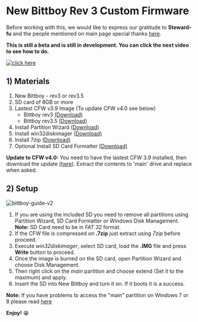 # New Bittboy Rev 3 Custom Firmware

Before working with this, we would like to express our gratitude to **Steward-fu** and the people mentioned on main page special thanks [here](https://github.com/TriForceX/NewBittboyCFW#special-thanks).

**This is still a beta and is still in development. You can click the next video to see how to do.**

[![click here](https://i.imgur.com/82oLK3l.png)](https://youtu.be/cCNKwWwQIXI)

## 1) Materials
1. New Bittboy - rev3 or rev3.5
2. SD card of 8GB or more
3. Lastest CFW v3.9 Image (To update CFW v4.0 see below)
   - Bittboy rev3 [(Download)](https://www.dropbox.com/s/h0fo0vvey6evq7c/Bittboy-V3_only_v3.9_10-06-19.img.7z?dl=0)
   - Bittboy rev3.5 [(Download)](https://www.dropbox.com/s/vug4juozh3gyfh3/Bittboy-V3.5only_v3.9_10-06-19.img.7z?dl=0)
4. Install Partition Wizard [(Download)](https://www.partitionwizard.com/download.html)
5. Install win32diskimager [(Download)](https://sourceforge.net/projects/win32diskimager)
6. Install 7zip [(Download)](https://www.7-zip.org/download.html)
7. Optional Install SD Card Formatter [(Download)](https://www.sdcard.org/downloads/formatter)

**Update to CFW v4.0:** You need to have the lastest CFW 3.9 installed, then download the update [(here)](https://www.dropbox.com/s/97c5b0060x1kvnw/Bittboy_CFW4.0_Update_Only.zip?dl=0). Extract the contents to 'main' drive and replace when asked.

## 2) Setup
![bittboy-guide-v2](https://user-images.githubusercontent.com/16083854/59290986-d70c8780-8c47-11e9-94e2-5ab6e87e1289.png)

1. If you are using the included SD you need to remove all partitions using Partition Wizard, SD Card Formatter or Windows Disk Management.
   **Note:** SD Card need to be in _FAT 32_ format.
2. If the CFW file is compressed on **.7zip** just extract using _7zip_ before proceed.
3. Execute _win32diskimager_, select SD card, load the **.IMG** file and press **Write** button to proceed.
4. Once the image is burned on the SD card, open Partition Wizard and choose Disk Management.
5. Then right click on the _main_ partition and choose extend (Set it to the maximum) and apply.
6. Insert the SD into New Bittboy and turn it on. If it boots it is a success.

**Note:** If you have problems to access the "main" partition on Windows 7 or 8 please read [here](https://user-images.githubusercontent.com/16083854/61264146-7d710e80-a759-11e9-99e4-de446c032818.jpg)

**Enjoy!** :grin:
